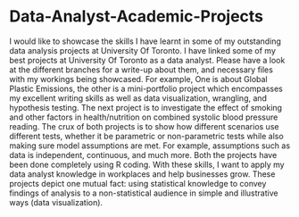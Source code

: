 # Data-Analyst-Academic-Projects
I would like to showcase the skills I have learnt in some of my outstanding data analysis projects at University Of Toronto. I have linked some of my best projects 
at University Of Toronto as a data analyst. Please have a look at the different branches for a write-up about them, and necessary files with my workings being 
showcased. For example, One is about Global Plastic Emissions, the other is a mini-portfolio project which encompasses my excellent writing skills as well as data visualization, wrangling, and hypothesis testing. The next project is to investigate the effect of smoking and other factors in health/nutrition on combined systolic blood pressure reading. The crux of both projects is to show how different scenarios use different tests, whether it be parametric or non-parametric tests while also making sure model assumptions are met. For example, assumptions such as data is independent, continuous, and much more. Both the projects have been done completely using R coding. With these skills, I want to apply my data analyst knowledge in workplaces and help businesses grow. These projects depict one mutual fact: using statistical knowledge to convey findings of analysis to a non-statistical audience in simple and illustrative ways (data visualization). 
